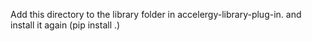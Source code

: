 
Add this directory to the library folder in accelergy-library-plug-in.
and install it again (pip install .)
